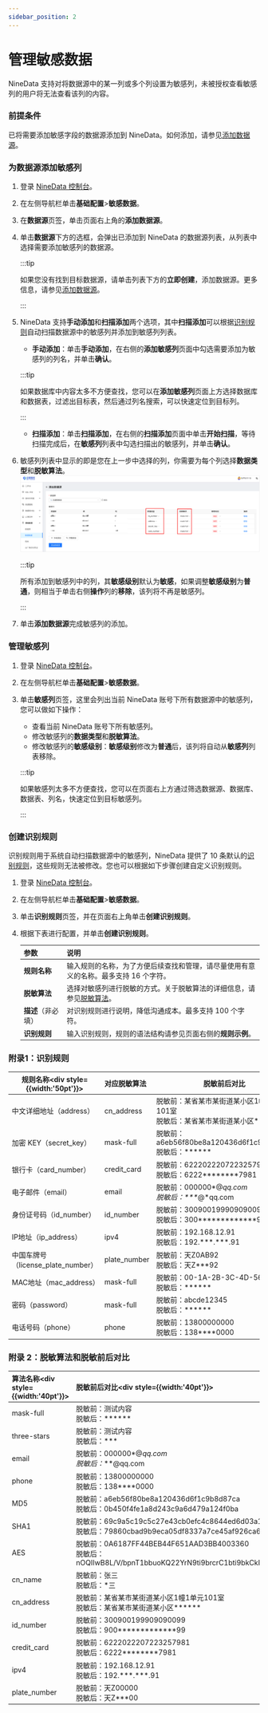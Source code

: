 ```yaml
---
sidebar_position: 2
---
```


# 管理敏感数据

NineData 支持对将数据源中的某一列或多个列设置为敏感列，未被授权查看敏感列的用户将无法查看该列的内容。

### 前提条件

已将需要添加敏感字段的数据源添加到 NineData。如何添加，请参见[添加数据源](datasource.md)。

### 为数据源添加敏感列

1. 登录 [NineData 控制台](https://console.ninedata.cloud)。

2. 在左侧导航栏单击**基础配置**>**敏感数据**。

3. 在**数据源**页签，单击页面右上角的**添加数据源**。

4. 单击**数据源**下方的选框，会弹出已添加到 NineData 的数据源列表，从列表中选择需要添加敏感列的数据源。

   :::tip

   如果您没有找到目标数据源，请单击列表下方的**立即创建**，添加数据源。更多信息，请参见[添加数据源](datasource.md)。

   :::

5. NineData 支持**手动添加**和**扫描添加**两个选项，其中**扫描添加**可以根据[识别规则](#附录-1识别规则)自动扫描数据源中的敏感列并添加到敏感列列表。

   - **手动添加**：单击**手动添加**，在右侧的**添加敏感列**页面中勾选需要添加为敏感列的列名，并单击**确认**。

   :::tip

   如果数据库中内容太多不方便查找，您可以在**添加敏感列**页面上方选择数据库和数据表，过滤出目标表，然后通过列名搜索，可以快速定位到目标列。

   :::

   - **扫描添加**：单击**扫描添加**，在右侧的**扫描添加**页面中单击**开始扫描**，等待扫描完成后，在**敏感列**列表中勾选扫描出的敏感列，并单击**确认**。

6. 敏感列列表中显示的即是您在上一步中选择的列，你需要为每个列选择**数据类型**和**脱敏算法**。![敏感列](image/sensitive_column.png)

   :::tip

   所有添加到敏感列中的列，其**敏感级别**默认为**敏感**，如果调整**敏感级别**为**普通**，则相当于单击右侧**操作**列的**移除**，该列将不再是敏感列。

   :::

7. 单击**添加数据源**完成敏感列的添加。

### 管理敏感列

1. 登录 [NineData 控制台](https://console.ninedata.cloud)。

2. 在左侧导航栏单击**基础配置**>**敏感数据**。

3. 单击**敏感列**页签，这里会列出当前 NineData 账号下所有数据源中的敏感列，您可以做如下操作：

   - 查看当前 NineData 账号下所有敏感列。
   - 修改敏感列的**数据类型**和**脱敏算法**。
   - 修改敏感列的**敏感级别**：**敏感级别**修改为**普通**后，该列将自动从**敏感列**列表移除。

   :::tip
   
   如果敏感列太多不方便查找，您可以在页面右上方通过筛选数据源、数据库、数据表、列名，快速定位到目标敏感列。
   
   :::

### 创建识别规则

识别规则用于系统自动扫描数据源中的敏感列，NineData 提供了 10 条默认的[识别规则](#附录-1识别规则)，这些规则无法被修改。您也可以根据如下步骤创建自定义识别规则。

1. 登录 [NineData 控制台](https://console.ninedata.cloud)。

2. 在左侧导航栏单击**基础配置**>**敏感数据**。

3. 单击**识别规则**页签，并在页面右上角单击**创建识别规则**。

4. 根据下表进行配置，并单击**创建识别规则**。

   | 参数               | 说明                                                         |
   | ------------------ | ------------------------------------------------------------ |
   | **规则名称**       | 输入规则的名称，为了方便后续查找和管理，请尽量使用有意义的名称。最多支持 16 个字符。 |
   | **脱敏算法**       | 选择对敏感列进行脱敏的方式。关于脱敏算法的详细信息，请参见[脱敏算法](#附录-2脱敏算法和脱敏前后对比)。<!--您可以使用系统提供的[脱敏算法](#algorism)，也可以[创建](#algorism_creation)自定义的脱敏算法。--> |
   | **描述**（非必填） | 对识别规则进行说明，降低沟通成本。最多支持 100 个字符。      |
   | **识别规则**       | 输入识别规则，规则的语法结构请参见页面右侧的**规则示例**。   |

<!--

<span id="algorism_creation">创建脱敏算法</span>（暂未支持）

脱敏算法是对敏感列进行脱敏的方式，NineData 提供了 13 条默认的[脱敏算法](#附录-2脱敏算法和脱敏前后对比)，这些算法无法被修改。您也可以根据如下步骤创建自定义脱敏算法。

1. 登录[NineData 控制台](https://console.ninedata.cloud)。
2. 在左侧导航栏单击**基础配置**>**敏感数据**。
3. 单击**脱敏算法**页签，并在页面右上角单击**创建脱敏算法**。
4. 根据下表进行配置，并单击

 -->



### 附录1：识别规则

| 规则名称<div style={{width:'50pt'}}></div> | 对应脱敏算法 | 脱敏前后对比                                                 |
| ------------------------------------------ | :----------- | ------------------------------------------------------------ |
| 中文详细地址（address）                    | cn_address   | 脱敏前：某省某市某街道某小区1幢1单元101室<br />脱敏后：某省某市某街道某小区\*\*\*\*\* |
| 加密 KEY（secret_key）                     | mask-full    | 脱敏前：a6eb56f80be8a120436d6f1c9b8d87ca<br />脱敏后：\*\*\*\*\*\* |
| 银行卡（card_number）                      | credit_card  | 脱敏前：6222022207223257981<br />脱敏后：6222\*\*\*\*\*\*\*\*7981 |
| 电子邮件（email）                          | email        | 脱敏前：000000*@*qq.com<br />脱敏后：\*\*\**@*qq.com         |
| 身份证号码（id_number）                    | id_number    | 脱敏前：300900199909090099<br />脱敏后：300\*\*\*\*\*\*\*\*\*\*\*\*\*99 |
| IP地址（ip_address）                       | ipv4         | 脱敏前：192.168.12.91<br />脱敏后：192.\*\*\*.\*\*\*.91      |
| 中国车牌号（license_plate_number）         | plate_number | 脱敏前：天Z0AB92<br />脱敏后：天Z\*\*\*92                    |
| MAC地址（mac_address）                     | mask-full    | 脱敏前：00-1A-2B-3C-4D-56<br />脱敏后：\*\*\*\*\*\*          |
| 密码（password）                           | mask-full    | 脱敏前：abcde12345<br />脱敏后：\*\*\*\*\*\*                 |
| 电话号码（phone）                          | phone        | 脱敏前：13800000000<br />脱敏后：138\*\*\*\*0000             |

### 附录 2：脱敏算法和脱敏前后对比

| 算法名称<div style={{width:'40pt'}}></div> | 脱敏前后对比<div style={{width:'40pt'}}></div>               |
| :----------------------------------------- | :----------------------------------------------------------- |
| mask-full                                  | 脱敏前：测试内容<br />脱敏后：\*\*\****                      |
| three-stars                                | 脱敏前：测试内容<br />脱敏后：\***                           |
| email                                      | 脱敏前：000000*@*qq.com<br />脱敏后：***@qq.com              |
| phone                                      | 脱敏前：13800000000<br />脱敏后：138\*\*\*\*0000             |
| MD5                                        | 脱敏前：a6eb56f80be8a120436d6f1c9b8d87ca<br />脱敏后：0b450f4fe1a8d243c9a6d479a124f0ba |
| SHA1                                       | 脱敏前：69c9a5c19c5c27e43cb0efc4c8644ed6d03a110b<br />脱敏后：79860cbad9b9eca05df8337a7ce45af926ca6392 |
| AES                                        | 脱敏前：0A6187FF44BEB44F651AAD3BB4003360<br />脱敏后：nOQIIwB8L/V/bpnT1bbuoKQ22YrN9ti9brcrC1bti9bkCkIvV1APJfdX5EE69ZW/ |
| cn_name                                    | 脱敏前：张三<br />脱敏后：*三                                |
| cn_address                                 | 脱敏前：某省某市某街道某小区1幢1单元101室<br />脱敏后：某省某市某街道某小区\*\*\**** |
| id_number                                  | 脱敏前：300900199909090099<br />脱敏后：900\*\*\*\*\*\*\*\*\*\*\*\*\*99 |
| credit_card                                | 脱敏前：6222022207223257981<br />脱敏后：6222\*\*\*\*\*\*\*\*7981 |
| ipv4                                       | 脱敏前：192.168.12.91<br />脱敏后：192.\*\*\*.\*\*\*.91      |
| plate_number                               | 脱敏前：天Z00000<br />脱敏后：天Z\*\*\*00                    |



